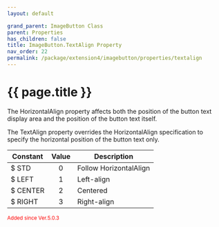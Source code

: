 ```yaml
---
layout: default

grand_parent: ImageButton Class
parent: Properties
has_children: false
title: ImageButton.TextAlign Property
nav_order: 22
permalink: /package/extension4/imagebutton/properties/textalign
---
```

# {{ page.title }}

The HorizontalAlign property affects both the position of the button text display area and the position of the button text itself.

The TextAlign property overrides the HorizontalAlign specification to specify the horizontal position of the button text only.

| Constant | Value | Description            |
|----------|:-----:|------------------------|
| $ STD    |   0   | Follow HorizontalAlign |
| $ LEFT   |   1   | Left-align             |
| $ CENTER |   2   | Centered               |
| $ RIGHT  |   3   | Right-align            |

<small><span style="color:red">Added since Ver.5.0.3</span></small>